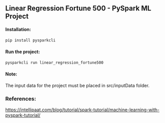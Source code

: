 ## Linear Regression Fortune 500 - PySpark ML Project

#### Installation:
```python
pip install pysparkcli
```

#### Run the project:
```python
pysparkcli run linear_regression_fortune500
```

#### Note:
The input data for the project must be placed in src/inputData folder.

### References:
https://intellipaat.com/blog/tutorial/spark-tutorial/machine-learning-with-pyspark-tutorial/